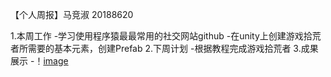 【个人周报】马竞淑 20188620

1.本周工作
-学习使用程序猿最最常用的社交网站github
-在unity上创建游戏拾荒者所需要的基本元素，创建Prefab
2.下周计划
-根据教程完成游戏拾荒者
3.成果展示
-！[image](https://github.com/MaJingShu/studio2081-weekly/blob/master/weekly/2018-11-04/Prefabs.png)
